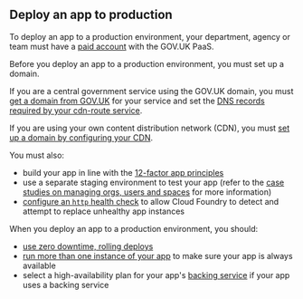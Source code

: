 ## Deploy an app to production

To deploy an app to a production environment, your department, agency or team must have a [paid account](/get_started.html#trial-and-paid-accounts) with the GOV.UK PaaS.

Before you deploy an app to a production environment, you must set up a domain.

If you are a central government service using the GOV.UK domain, you must [get a domain from GOV.UK](https://www.gov.uk/service-manual/technology/get-a-domain-name) for your service and set the [DNS records required by your cdn-route service](/deploying_services/use_a_custom_domain/#set-up-a-cdn-route-service-with-one-or-more-custom-domains).

If you are using your own content distribution network (CDN), you must [set up a domain by configuring your CDN](/deploying_services/configure_cdn/#set-up-a-custom-domain-by-configuring-your-own-cdn).

You must also:

- build your app in line with the [12-factor app principles](/architecture.html#12-factor-application-principles)
- use a separate staging environment to test your app (refer to the [case studies on managing orgs, users and spaces](/orgs_spaces_users.html#case-studies) for more information)
- [configure an `http` health check](https://docs.cloudfoundry.org/devguide/deploy-apps/healthchecks.html) to allow Cloud Foundry to detect and attempt to replace unhealthy app instances

When you deploy an app to a production environment, you should:

- [use zero downtime, rolling deploys](/get_started.html#deploying-with-zero-downtime)
- [run more than one instance of your app](/managing_apps.html#scaling) to make sure your app is always available
- select a high-availability plan for your app's [backing service](/deploying_services/#deploy-a-backing-or-routing-service) if your app uses a backing service

